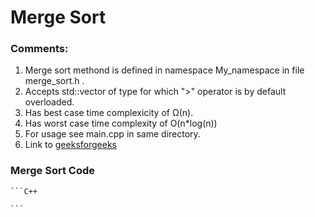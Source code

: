 
# Merge Sort

### Comments:

1. Merge sort methond is defined in namespace My_namespace in file merge_sort.h .
2. Accepts std::vector of type for which ">" operator is by default overloaded.
3. Has best case time complexicity of Ω(n).
4. Has worst case time complexity of O(n*log(n))
5. For usage see main.cpp in same directory.
6. Link to [geeksforgeeks](https://www.geeksforgeeks.org/merge-sort/)

### Merge Sort Code

    ```C++

    ```